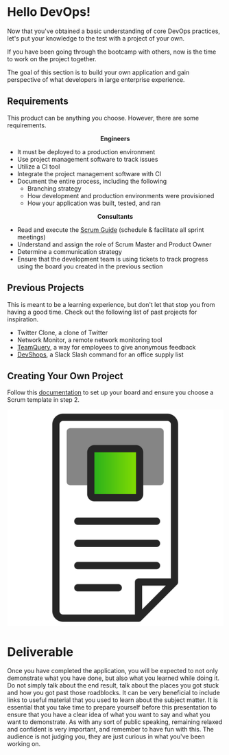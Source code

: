 # Hello DevOps!

Now that you've obtained a basic understanding of core DevOps practices, let's put your knowledge to the test with a project of your own.

If you have been going through the bootcamp with others, now is the time to work on the project together.

The goal of this section is to build your own application and gain perspective of what developers in large enterprise experience.

## Requirements

This product can be anything you choose. However, there are some requirements.

</center>

<div class="grid2"><div class="col">
<center>

**Engineers**

</center>

 - It must be deployed to a production environment
 - Use project management software to track issues
 - Utilize a CI tool
 - Integrate the project management software with CI
 - Document the entire process, including the following
   - Branching strategy
   - How development and production environments were provisioned
   - How your application was built, tested, and ran


</div><div class="col">
<center>

**Consultants**

</center>

 - Read and execute the [Scrum Guide](https://www.scrumguides.org/scrum-guide.html) (schedule & facilitate all sprint meetings)
 - Understand and assign the role of Scrum Master and Product Owner
 - Determine a communication strategy
 - Ensure that the development team is using tickets to track progress using the board you created in the previous section

</div></div>


## Previous Projects

This is meant to be a learning experience, but don't let that stop you from having a good time. Check out the following list of past projects for inspiration.

 - Twitter Clone, a clone of Twitter
 - Network Monitor, a remote network monitoring tool
 - [TeamQuery](https://github.com/liatrio/teamquery), a way for employees to give anonymous feedback
 - [DevShops](https://github.com/liatrio/DevShops), a Slack Slash command for an office supply list

## Creating Your Own Project

Follow this [documentation](https://www.atlassian.com/software/jira/guides/getting-started/basics) to set up your board and ensure you choose a Scrum template in step 2.

<center>

  ![](img3/ticket.svg ':size=125px')

</center>

# Deliverable

Once you have completed the application, you will be expected to not only demonstrate what you have done, but also what you learned while doing it. Do not simply talk about the end result, talk about the places you got stuck and how you got past those roadblocks. It can be very beneficial to include links to useful material that you used to learn about the subject matter. It is essential that you take time to prepare yourself before this presentation to ensure that you have a clear idea of what you want to say and what you want to demonstrate. As with any sort of public speaking, remaining relaxed and confident is very important, and remember to have fun with this. The audience is not judging you, they are just curious in what you've been working on.
